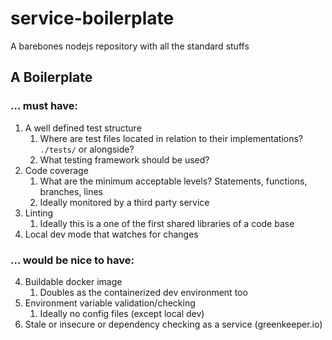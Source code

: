# service-boilerplate
A barebones nodejs repository with all the standard stuffs

## A Boilerplate

### ... must have:
1. A well defined test structure
	1. Where are test files located in relation to their implementations? `./tests/` or alongside?
	2. What testing framework should be used?
2. Code coverage
	1. What are the minimum acceptable levels? Statements, functions, branches, lines
	1. Ideally monitored by a third party service
2. Linting
	1. Ideally this is a one of the first shared libraries of a code base
3. Local dev mode that watches for changes

### ... would be nice to have:
4. Buildable docker image
	1. Doubles as the containerized dev environment too
5. Environment variable validation/checking
	1. Ideally no config files (except local dev)
3. Stale or insecure or dependency checking as a service (greenkeeper.io)
